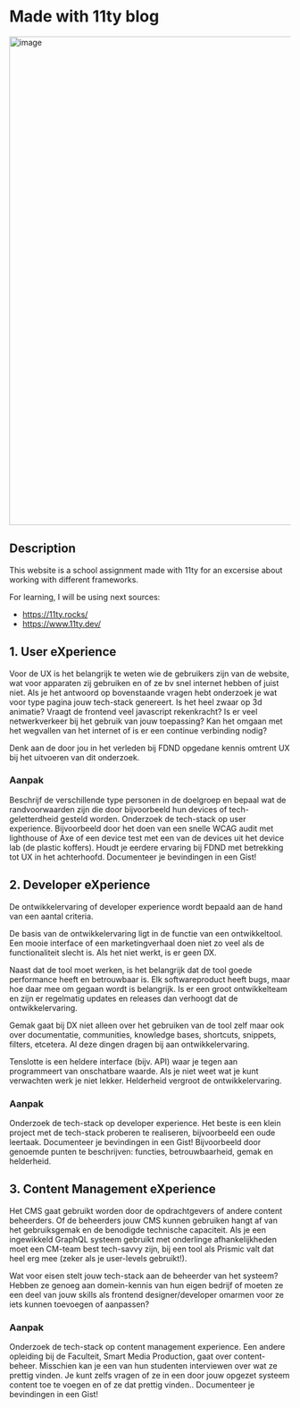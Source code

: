 # Made with 11ty blog

<img width="1470" height="874" alt="image" src="https://github.com/user-attachments/assets/f103689e-3a39-4e92-9400-b9ce27462bc7" />



## Description

This website is a school assignment made with 11ty for an excersise about working with different frameworks. 

For learning, I will be using next sources:
- https://11ty.rocks/
- https://www.11ty.dev/

## 1. User eXperience
Voor de UX is het belangrijk te weten wie de gebruikers zijn van de website, wat voor apparaten zij gebruiken en of ze bv snel internet hebben of juist niet. Als je het antwoord op bovenstaande vragen hebt onderzoek je wat voor type pagina jouw tech-stack genereert. Is het heel zwaar op 3d animatie? Vraagt de frontend veel javascript rekenkracht? Is er veel netwerkverkeer bij het gebruik van jouw toepassing? Kan het omgaan met het wegvallen van het internet of is er een continue verbinding nodig?

Denk aan de door jou in het verleden bij FDND opgedane kennis omtrent UX bij het uitvoeren van dit onderzoek.

### Aanpak
Beschrijf de verschillende type personen in de doelgroep en bepaal wat de randvoorwaarden zijn die door bijvoorbeeld hun devices of tech-geletterdheid gesteld worden.
Onderzoek de tech-stack op user experience. Bijvoorbeeld door het doen van een snelle WCAG audit met lighthouse of Axe of een device test met een van de devices uit het device lab (de plastic koffers). Houdt je eerdere ervaring bij FDND met betrekking tot UX in het achterhoofd.
Documenteer je bevindingen in een Gist!

## 2. Developer eXperience
De ontwikkelervaring of developer experience wordt bepaald aan de hand van een aantal criteria.

De basis van de ontwikkelervaring ligt in de functie van een ontwikkeltool. Een mooie interface of een marketingverhaal doen niet zo veel als de functionaliteit slecht is. Als het niet werkt, is er geen DX.

Naast dat de tool moet werken, is het belangrijk dat de tool goede performance heeft en betrouwbaar is. Elk softwareproduct heeft bugs, maar hoe daar mee om gegaan wordt is belangrijk. Is er een groot ontwikkelteam en zijn er regelmatig updates en releases dan verhoogt dat de ontwikkelervaring.

Gemak gaat bij DX niet alleen over het gebruiken van de tool zelf maar ook over documentatie, communities, knowledge bases, shortcuts, snippets, filters, etcetera. Al deze dingen dragen bij aan ontwikkelervaring.

Tenslotte is een heldere interface (bijv. API) waar je tegen aan programmeert van onschatbare waarde. Als je niet weet wat je kunt verwachten werk je niet lekker. Helderheid vergroot de ontwikkelervaring.

### Aanpak
Onderzoek de tech-stack op developer experience. Het beste is een klein project met de tech-stack proberen te realiseren, bijvoorbeeld een oude leertaak.
Documenteer je bevindingen in een Gist! Bijvoorbeeld door genoemde punten te beschrijven: functies, betrouwbaarheid, gemak en helderheid.

## 3. Content Management eXperience
Het CMS gaat gebruikt worden door de opdrachtgevers of andere content beheerders. Of de beheerders jouw CMS kunnen gebruiken hangt af van het gebruiksgemak en de benodigde technische capaciteit. Als je een ingewikkeld GraphQL systeem gebruikt met onderlinge afhankelijkheden moet een CM-team best tech-savvy zijn, bij een tool als Prismic valt dat heel erg mee (zeker als je user-levels gebruikt!).

Wat voor eisen stelt jouw tech-stack aan de beheerder van het systeem? Hebben ze genoeg aan domein-kennis van hun eigen bedrijf of moeten ze een deel van jouw skills als frontend designer/developer omarmen voor ze iets kunnen toevoegen of aanpassen?

### Aanpak
Onderzoek de tech-stack op content management experience. Een andere opleiding bij de Faculteit, Smart Media Production, gaat over content-beheer. Misschien kan je een van hun studenten interviewen over wat ze prettig vinden. Je kunt zelfs vragen of ze in een door jouw opgezet systeem content toe te voegen en of ze dat prettig vinden..
Documenteer je bevindingen in een Gist!
